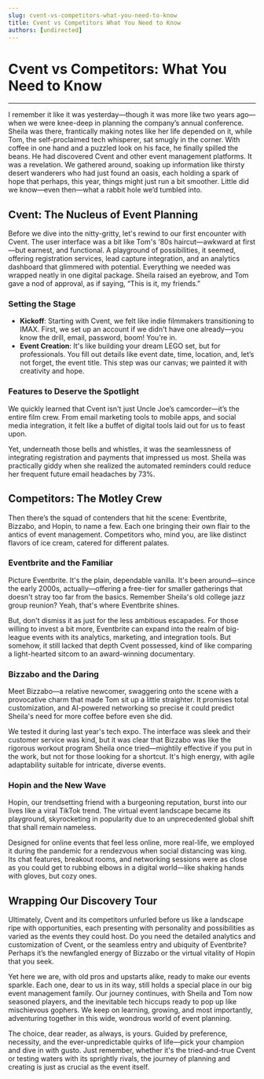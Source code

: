 ```yaml
---
slug: cvent-vs-competitors-what-you-need-to-know
title: Cvent vs Competitors What You Need to Know
authors: [undirected]
---
```



# Cvent vs Competitors: What You Need to Know

---

I remember it like it was yesterday—though it was more like two years ago—when we were knee-deep in planning the company’s annual conference. Sheila was there, frantically making notes like her life depended on it, while Tom, the self-proclaimed tech whisperer, sat smugly in the corner. With coffee in one hand and a puzzled look on his face, he finally spilled the beans. He had discovered Cvent and other event management platforms. It was a revelation. We gathered around, soaking up information like thirsty desert wanderers who had just found an oasis, each holding a spark of hope that perhaps, this year, things might just run a bit smoother. Little did we know—even then—what a rabbit hole we’d tumbled into.

## Cvent: The Nucleus of Event Planning

Before we dive into the nitty-gritty, let's rewind to our first encounter with Cvent. The user interface was a bit like Tom's ‘80s haircut—awkward at first—but earnest, and functional. A playground of possibilities, it seemed, offering registration services, lead capture integration, and an analytics dashboard that glimmered with potential. Everything we needed was wrapped neatly in one digital package. Sheila raised an eyebrow, and Tom gave a nod of approval, as if saying, “This is it, my friends.”

### Setting the Stage

- **Kickoff**: Starting with Cvent, we felt like indie filmmakers transitioning to IMAX. First, we set up an account if we didn't have one already—you know the drill, email, password, boom! You're in.
- **Event Creation**: It's like building your dream LEGO set, but for professionals. You fill out details like event date, time, location, and, let’s not forget, the event title. This step was our canvas; we painted it with creativity and hope.

### Features to Deserve the Spotlight

We quickly learned that Cvent isn't just Uncle Joe’s camcorder—it’s the entire film crew. From email marketing tools to mobile apps, and social media integration, it felt like a buffet of digital tools laid out for us to feast upon.

Yet, underneath those bells and whistles, it was the seamlessness of integrating registration and payments that impressed us most. Sheila was practically giddy when she realized the automated reminders could reduce her frequent future email headaches by 73%.

## Competitors: The Motley Crew

Then there’s the squad of contenders that hit the scene: Eventbrite, Bizzabo, and Hopin, to name a few. Each one bringing their own flair to the antics of event management. Competitors who, mind you, are like distinct flavors of ice cream, catered for different palates.

### Eventbrite and the Familiar

Picture Eventbrite. It's the plain, dependable vanilla. It's been around—since the early 2000s, actually—offering a free-tier for smaller gatherings that doesn't stray too far from the basics. Remember Sheila's old college jazz group reunion? Yeah, that's where Eventbrite shines.

But, don't dismiss it as just for the less ambitious escapades. For those willing to invest a bit more, Eventbrite can expand into the realm of big-league events with its analytics, marketing, and integration tools. But somehow, it still lacked that depth Cvent possessed, kind of like comparing a light-hearted sitcom to an award-winning documentary.

### Bizzabo and the Daring

Meet Bizzabo—a relative newcomer, swaggering onto the scene with a provocative charm that made Tom sit up a little straighter. It promises total customization, and AI-powered networking so precise it could predict Sheila's need for more coffee before even she did.

We tested it during last year's tech expo. The interface was sleek and their customer service was kind, but it was clear that Bizzabo was like the rigorous workout program Sheila once tried—mightily effective if you put in the work, but not for those looking for a shortcut. It's high energy, with agile adaptability suitable for intricate, diverse events.

### Hopin and the New Wave

Hopin, our trendsetting friend with a burgeoning reputation, burst into our lives like a viral TikTok trend. The virtual event landscape became its playground, skyrocketing in popularity due to an unprecedented global shift that shall remain nameless.

Designed for online events that feel less online, more real-life, we employed it during the pandemic for a rendezvous when social distancing was king. Its chat features, breakout rooms, and networking sessions were as close as you could get to rubbing elbows in a digital world—like shaking hands with gloves, but cozy ones.

## Wrapping Our Discovery Tour

Ultimately, Cvent and its competitors unfurled before us like a landscape ripe with opportunities, each presenting with personality and possibilities as varied as the events they could host. Do you need the detailed analytics and customization of Cvent, or the seamless entry and ubiquity of Eventbrite? Perhaps it’s the newfangled energy of Bizzabo or the virtual vitality of Hopin that you seek.

Yet here we are, with old pros and upstarts alike, ready to make our events sparkle. Each one, dear to us in its way, still holds a special place in our big event management family. Our journey continues, with Sheila and Tom now seasoned players, and the inevitable tech hiccups ready to pop up like mischievous gophers. We keep on learning, growing, and most importantly, adventuring together in this wide, wondrous world of event planning.

The choice, dear reader, as always, is yours. Guided by preference, necessity, and the ever-unpredictable quirks of life—pick your champion and dive in with gusto. Just remember, whether it's the tried-and-true Cvent or testing waters with its sprightly rivals, the journey of planning and creating is just as crucial as the event itself.